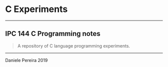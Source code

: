 # C Experiments
---

## IPC 144 C Programming notes

> A repository of C language programming experiments.

---
Daniele Pereira 2019
